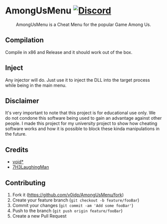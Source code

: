 # AmongUsMenu [![Discord](https://img.shields.io/badge/Discord-Invite-7289DA.svg?logo=Discord&style=flat-square)](https://discord.gg/rxA5jkN)

<p align="center">
   AmongUsMenu is a Cheat Menu for the popular Game Among Us.
</p>

## Compilation
Compile in x86 and Release and it should work out of the box.

## Inject
Any injector will do. Just use it to inject the DLL into the target process while being in the main menu.

## Disclaimer
It's very important to note that this project is for educational use only. We do not condone this software being used to gain an advantage against other people. I made this project for my university project to show how cheating software works and how it is possible to block these kinda manipulations in the future.

## Credits
* [void*](https://github.com/v0idp)
* [7H3LaughingMan](https://github.com/7H3LaughingMan)

## Contributing

1. Fork it (<https://github.com/v0idp/AmongUsMenu/fork>)
2. Create your feature branch (`git checkout -b feature/fooBar`)
3. Commit your changes (`git commit -am 'Add some fooBar'`)
4. Push to the branch (`git push origin feature/fooBar`)
5. Create a new Pull Request
